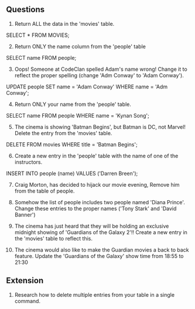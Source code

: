 ## Questions

1. Return ALL the data in the 'movies' table.

  SELECT * FROM MOVIES;

2. Return ONLY the name column from the 'people' table

  SELECT name FROM people;

3. Oops! Someone at CodeClan spelled Adam's name wrong! Change it to reflect the proper spelling (change 'Adm Conway' to 'Adam Conway').

  UPDATE people
  SET name = 'Adam Conway'
  WHERE name = 'Adm Conway';

4. Return ONLY your name from the 'people' table.

  SELECT name FROM people
  WHERE name = 'Kynan Song';

5. The cinema is showing 'Batman Begins', but Batman is DC, not Marvel! Delete the entry from the 'movies' table.

  DELETE FROM movies
  WHERE title = 'Batman Begins';

6. Create a new entry in the 'people' table with the name of one of the instructors.

INSERT INTO people (name)
VALUES ('Darren Breen');

7. Craig Morton, has decided to hijack our movie evening, Remove him from the table of people.


8. Somehow the list of people includes two people named 'Diana Prince'. Change these entries to the proper names ('Tony Stark' and 'David Banner')


9. The cinema has just heard that they will be holding an exclusive midnight showing of 'Guardians of the Galaxy 2'!! Create a new entry in the 'movies' table to reflect this.


10. The cinema would also like to make the Guardian movies a back to back feature. Update the 'Guardians of the Galaxy' show time from 18:55 to 21:30

## Extension

1. Research how to delete multiple entries from your table in a single command.
